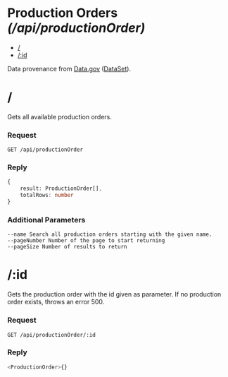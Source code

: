 Production Orders _(/api/productionOrder)_
=======

* [/](#/)
* [/:id](#/:id)

Data provenance from [Data.gov](http://www.data.gov/) ([DataSet](https://catalog.data.gov/dataset/purchase-order-quantity-price-detail-for-commodity-goods-procurements)).
# /

Gets all available production orders.

### Request

```
GET /api/productionOrder
```

### Reply

```typescript
{
    result: ProductionOrder[],
    totalRows: number
}
```

### Additional Parameters

```
--name Search all production orders starting with the given name.
--pageNumber Number of the page to start returning
--pageSize Number of results to return
```

# /:id

Gets the production order with the id given as parameter.
If no production order exists, throws an error 500.

### Request

```
GET /api/productionOrder/:id
```

### Reply

```typescript
<ProductionOrder>{}
```
